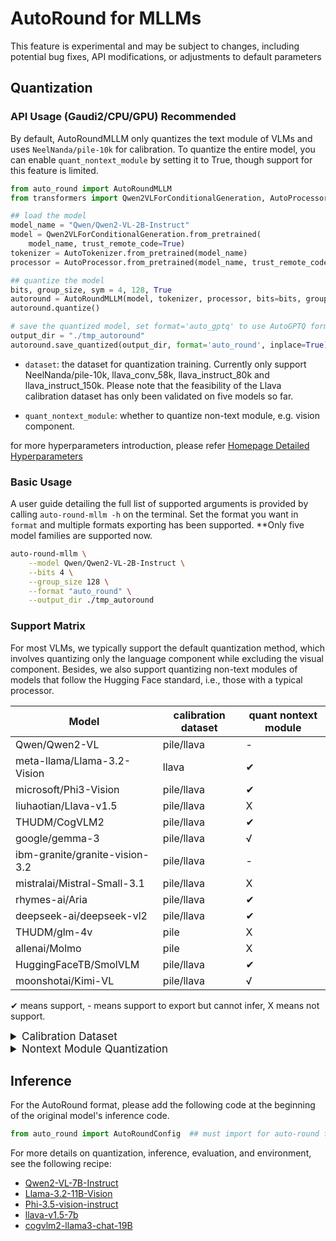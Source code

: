 # AutoRound for MLLMs

This feature is experimental and may be subject to changes, including potential bug fixes, API modifications, or
adjustments to default parameters

## Quantization

### API Usage (Gaudi2/CPU/GPU) Recommended

By default, AutoRoundMLLM only quantizes the text module of VLMs and uses `NeelNanda/pile-10k` for calibration. To
quantize the entire model, you can enable `quant_nontext_module` by setting it to True, though support for this feature
is limited.

```python
from auto_round import AutoRoundMLLM
from transformers import Qwen2VLForConditionalGeneration, AutoProcessor, AutoTokenizer

## load the model
model_name = "Qwen/Qwen2-VL-2B-Instruct"
model = Qwen2VLForConditionalGeneration.from_pretrained(
    model_name, trust_remote_code=True)
tokenizer = AutoTokenizer.from_pretrained(model_name)
processor = AutoProcessor.from_pretrained(model_name, trust_remote_code=True)

## quantize the model
bits, group_size, sym = 4, 128, True
autoround = AutoRoundMLLM(model, tokenizer, processor, bits=bits, group_size=group_size, sym=sym)
autoround.quantize()

# save the quantized model, set format='auto_gptq' to use AutoGPTQ format
output_dir = "./tmp_autoround"
autoround.save_quantized(output_dir, format='auto_round', inplace=True)
```

- `dataset`: the dataset for quantization training. Currently only support NeelNanda/pile-10k, llava_conv_58k,
  llava_instruct_80k and llava_instruct_150k. Please note that the feasibility of the Llava calibration dataset has only been validated on five models so far.

- `quant_nontext_module`: whether to quantize non-text module, e.g. vision component.

for more hyperparameters introduction, please
refer [Homepage Detailed Hyperparameters](../../README.md#api-usage-gaudi2cpugpu)

### Basic Usage

A user guide detailing the full list of supported arguments is provided by calling ```auto-round-mllm -h``` on the
terminal. Set the format you want in `format` and
multiple formats exporting has been supported. **Only five model families are supported now.

```bash
auto-round-mllm \
    --model Qwen/Qwen2-VL-2B-Instruct \
    --bits 4 \
    --group_size 128 \
    --format "auto_round" \
    --output_dir ./tmp_autoround
```

### Support Matrix
For most VLMs, we typically support the default quantization method, which involves quantizing only the language component while excluding the visual component. Besides, we also support quantizing non-text modules of models that follow the Hugging Face standard, i.e., those with a typical processor.

| Model                               | calibration dataset | quant nontext module |
|-------------------------------------|---------------------|----------------------|
| Qwen/Qwen2-VL                       | pile/llava          | -                    |
| meta-llama/Llama-3.2-Vision         | llava               | ✔                    |
| microsoft/Phi3-Vision               | pile/llava          | ✔                    |
| liuhaotian/Llava-v1.5               | pile/llava          | X                    |
| THUDM/CogVLM2                       | pile/llava          | ✔                    |
| google/gemma-3                      | pile/llava          | √                    |
| ibm-granite/granite-vision-3.2      | pile/llava          | -                    |
| mistralai/Mistral-Small-3.1         | pile/llava          | X                    |
| rhymes-ai/Aria                      | pile/llava          | ✔                    |
| deepseek-ai/deepseek-vl2            | pile/llava          | ✔                    |
| THUDM/glm-4v                        | pile                | X                    |
| allenai/Molmo                       | pile                | X                    |
| HuggingFaceTB/SmolVLM               | pile/llava          | ✔                    |
| moonshotai/Kimi-VL                  | pile/llava          | √                    |

✔ means support, - means support to export but cannot infer, X means not support.

<details>
<summary style="font-size:17px;">Calibration Dataset</summary>

For mllm, we used **text-only** calibration dataset (NeelNanda/pile-10k) as our default. If the model type does not
support plain text calibration(e.g. Llama-3.2-vision), it will also automatically switch to llava dataset and adjust the
hyperparameters.

Through argument --dataset(text file), user can use other datasets such as "liuhaotian/llava_conv_58k" "
liuhaotian/llava_instruct_80k", "liuhaotian/llava_instruct_150k" or a file path to use local file.

</details>



<details>
<summary style="font-size:17px;">Nontext Module Quantization</summary>

### Support Matrix

FFor most VLMs, we typically support the default quantization method, which involves quantizing only the language component while excluding the visual component. Besides, we also support quantizing non-text modules of models that follow the Hugging Face standard, i.e., those with a typical processor.

| Model                               | calibration dataset | quant nontext module |
|-------------------------------------|---------------------|----------------------|
| Qwen/Qwen2-VL                       | pile/llava          | -                    |
| meta-llama/Llama-3.2-Vision         | llava               | √                    |
| microsoft/Phi3-Vision               | pile/llava          | √                    |
| liuhaotian/Llava-v1.5               | pile/llava          | X                    |
| THUDM/CogVLM2                       | pile/llava          | √                    |
| google/gemma-3                      | pile/llava          | -                    |
| ibm-granite/granite-vision-3.2      | pile/llava          | -                    |
| mistralai/Mistral-Small-3.1         | pile/llava          | X                    |
| rhymes-ai/Aria                      | pile/llava          | √                    |
| deepseek-ai/deepseek-vl2            | pile/llava          | √                    |
| THUDM/glm-4v                        | pile                | X                    |
| allenai/Molmo                       | pile                | X                    |
| HuggingFaceTB/SmolVLM               | pile/llava          | √                    |

√ means support, - means support to export but cannot infer, X means not support.

### New Models Support

#### Template

For autoround MLLMs, using Template to customize different operations for different models. User can add a custom chat
template through json file as below.

```json
{
  "model_type": "qwen2_vl",
  "format_user": "<|im_start|>user\n{{content}}<|im_end|>\n",
  "format_assistant": "<|im_start|>assistant\n{{content}}<|im_end|>\n",
  "format_system": "<|im_start|>system\n{{content}}<|im_end|>\n",
  "format_observation": "<|im_start|>tool\n{{content}}<|im_end|>\n<|im_start|>assistant\n",
  "format_separator": "\n",
  "default_system": "You are a helpful assistant.",
  "replace_tokens": [
    "<image>",
    "<|vision_start|><|image_pad|><|vision_end|>"
  ],
  "extra_encode": "True",
  "processor": "qwen2_vl"
}
```

The special token ```{{content}}``` is a placeholder to tell the preprocessor where to fill in the corresponding
dialogue content.

```format_*```: Add specific token to chat content depends on different role names.

For example, the input conversations:<br>
```[{'role': 'user', 'value': '<image>\nWhat are the colors of the bus in the image?'}, {'role': 'assistant', 'value': 'The bus in the image is white and red.'}]```

Using the above template, the input will be converted to the specified format required by Qwen2-vl as below: <br>
```'<|im_start|>system\nYou are a helpful assistant.<|im_end|>\n<|im_start|>user\n<|vision_start|><|image_pad|><|vision_end|>\nWhat are the colors of the bus in the image?<|im_end|>\n<|im_start|>assistant\nThe bus in the image is white and red.<|im_end|>\n<|im_start|>user\nWhat feature can be seen on the back of the bus?<|im_end|>\n<|im_start|>assistant\nThe back of the bus features an advertisement.<|im_end|>\n<|im_start|>user\nIs the bus driving down the street or pulled off to the side?<|im_end|>\n<|im_start|>assistant\nThe bus is driving down the street, which is crowded with people and other vehicles.<|im_end|>\n'```.

#### Processor

Processor is callback interface for calling different processors, such as texts or images processors, for MLLMs. User
can define own processor and use registration function to declare. For more information, please refer to the relevant
code in ```auto_round/mllm/processor.py```.

</details>

## Inference

For the AutoRound format, please add the following code at the beginning of the original model's inference code.

```python
from auto_round import AutoRoundConfig  ## must import for auto-round format
```

For more details on quantization, inference, evaluation, and environment, see the following recipe:

- [Qwen2-VL-7B-Instruct](../../docs/Qwen2-VL-7B-Instruct-sym.md)
- [Llama-3.2-11B-Vision](../../docs/Llama-3.2-11B-Vision-Instruct-sym.md)
- [Phi-3.5-vision-instruct](../../docs/Phi-3.5-vision-instruct-sym.md)
- [llava-v1.5-7b](../../docs/llava-v1.5-7b-sym.md)
- [cogvlm2-llama3-chat-19B](../../docs/cogvlm2-llama3-chat-19B-sym.md)




